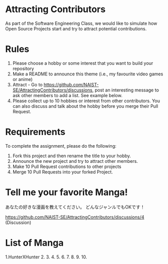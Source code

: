 # Attracting Contributors
As part of the Software Engineering Class, we would like to simulate how Open Source Projects start and try to attract potential contributions.

# Rules

1. Please choose a hobby or some interest that you want to build your repository
2. Make a README to announce this theme (i.e., my favourite video games or anime)
3. Attract - Go to https://github.com/NAIST-SE/AttractingContributors/discussions, post an interesting message to ask other members to add a list. See example below.
4. Please collect up to 10 hobbies or interest from other contributors. You can also discuss and talk about the hobby before you merge their Pull Request.

# Requirements
To complete the assignment, please do the following:
1. Fork this project and then rename the title to your hobby. 
2. Announce the new project and try to attract other members.
3. Make 10 Pull Request contributions to other projects
4. Merge 10 Pull Requests into your forked Project.

# Tell me your favorite Manga!
あなたの好きな漫画を教えてください。
どんなジャンルでもOKです！

https://github.com/NAIST-SE/AttractingContributors/discussions/4 (Discussion)

# List of Manga
1.HunterXHunter
2.
3.
4.
5.
6.
7.
8.
9.
10.
